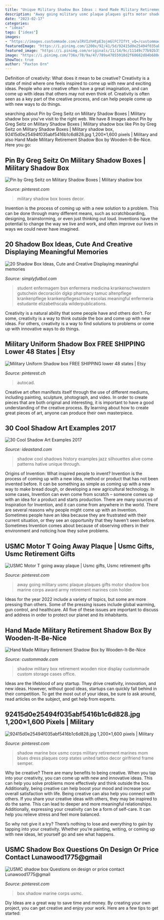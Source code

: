 ```yaml
---
title: "Unique Military Shadow Box Ideas : Hand Made Military Retirement Shadow Box By Wooden-it-be-nice"
description: "Away going military usmc plaque plaques gifts motor shadow box marine corps award army retirement marines coin holder"
date: "2023-02-17"
categories:
- "ideas"
tags: ["ideas"]
images:
- "https://images.custommade.com/alRVIzhHtpE3ojmGlFC7IfYt_vQ=/custommade-photosets/8836/8836.464413.jpg"
featuredImage: "https://i.pinimg.com/1200x/92/41/5d/92415d0e25494f035abf5416b1c6d828.jpg"
featured_image: "https://i.pinimg.com/originals/11/14/9c/11149c77b92b351199d8f5f302738fcd.jpg"
image: "https://i.pinimg.com/736x/78/9a/47/789a47855918d2f60682d84b680da616--shadow-box-gmail.jpg"
ShowToc: true
author: "Paxton Orn"
---
```



Definition of creativity: What does it mean to be creative?
Creativity is a state of mind where one feels inspired to come up with new and exciting ideas. People who are creative often have a great imagination, and can come up with ideas that others may not even think of. Creativity is often seen as a key part of the creative process, and can help people come up with new ways to do things.

	

		
searching about Pin by Greg Seitz on Military Shadow Boxes | Military shadow box you've visit to the right web. We have 8 Images about Pin by Greg Seitz on Military Shadow Boxes | Military shadow box like Pin by Greg Seitz on Military Shadow Boxes | Military shadow box, 92415d0e25494f035abf5416b1c6d828.jpg 1,200×1,600 pixels | Military and also Hand Made Military Retirement Shadow Box by Wooden-It-Be-Nice. Here you go:
		
    
## Pin By Greg Seitz On Military Shadow Boxes | Military Shadow Box

<img loading=lazy src="https://i.pinimg.com/originals/11/14/9c/11149c77b92b351199d8f5f302738fcd.jpg" onerror="this.onerror=null;this.src='https://tse3.mm.bing.net/th?id=OIP.AVvB89aKNhexVALg36_HOgHaMn&amp;pid=15.1';" alt="Pin by Greg Seitz on Military Shadow Boxes | Military shadow box">

_Source: pinterest.com_

>military shadow box boxes decor. 

	

Invention is the process of coming up with a new solution to a problem. This can be done through many different means, such as scratchboarding, designing, brainstorming, or even just thinking out loud. Inventions have the potential to change the way we live and work, and often improve our lives in ways we could never have imagined.

    
## 20 Shadow Box Ideas, Cute And Creative Displaying Meaningful Memories

<img loading=lazy src="http://simplyfutbol.com/wp-content/uploads/2017/11/graduation-shadow-box-ideas.jpg" onerror="this.onerror=null;this.src='https://tse1.mm.bing.net/th?id=OIP.DHDx_12Jh0-Bw6z2WIWlkgHaJ4&amp;pid=15.1';" alt="20 Shadow Box Ideas, Cute and Creative Displaying meaningful memories">

_Source: simplyfutbol.com_

>student enfermagem bsn enfermera medicina krankenschwestern gutschein decoración dgkp pharmacy tamuc altenpflege krankenpflege krankenpflegeschule escolas meaningful enfermeria estudante elizabethscala wilderpublications. 

	

Creativity is a natural ability that some people have and others don't. For some, creativity is a way to think outside the box and come up with new ideas. For others, creativity is a way to find solutions to problems or come up with innovative ways to do things.

    
## Military Uniform Shadow Box FREE SHIPPING Lower 48 States | Etsy

<img loading=lazy src="https://i.pinimg.com/736x/84/29/ac/8429acb9171cfa4106f0491d3058f889.jpg" onerror="this.onerror=null;this.src='https://tse2.mm.bing.net/th?id=OIP.9s7-JoRydo0R7R1NxnupmwHaJ4&amp;pid=15.1';" alt="Military Uniform Shadow box FREE SHIPPING lower 48 states | Etsy">

_Source: pinterest.ch_

>autocad. 

	

Creative art often manifests itself through the use of different mediums, including painting, sculpture, photograph, and video. In order to create pieces that are both original and interesting, it is important to have a good understanding of the creative process. By learning about how to create great pieces of art, anyone can produce their own masterpiece.

    
## 30 Cool Shadow Art Examples 2017

<img loading=lazy src="https://ideastand.com/wp-content/uploads/2015/09/9-history-of-jazz-shadow-art.jpg" onerror="this.onerror=null;this.src='https://tse4.mm.bing.net/th?id=OIP.EfnMh-V5jkc_2_rE79m88wHaES&amp;pid=15.1';" alt="30 Cool Shadow Art Examples 2017">

_Source: ideastand.com_

>shadow cool shadows history examples jazz silhouettes alive come patterns hative unique through. 

	

Origins of Invention: What inspired people to invent?
Invention is the process of coming up with a new idea, method or product that has not been invented before. It can be something as simple as coming up with a new way to make bread dough, or developing a new agricultural technology. In some cases, Invention can even come from scratch – someone comes up with an idea for a product and starts production. There are many sources of Inspiration for Invention, and it can come from anywhere in the world.
There are several reasons why people might come up with an Invention. Sometimes people have an Idea because they are frustrated with their current situation, or they see an opportunity that they haven't seen before. Sometimes Invention comes about because of observing others in their environment and noticing how they solve problems.

    
## USMC Motor T Going Away Plaque | Usmc Gifts, Usmc Retirement Gifts

<img loading=lazy src="https://i.pinimg.com/736x/86/94/b3/8694b30fa972aed5517e3dd3645b277a--going-away-motors.jpg" onerror="this.onerror=null;this.src='https://tse4.mm.bing.net/th?id=OIP.7ZlL4wzB11d29r8vDmzjAgHaJx&amp;pid=15.1';" alt="USMC Motor T going away plaque | Usmc gifts, Usmc retirement gifts">

_Source: pinterest.com_

>away going military usmc plaque plaques gifts motor shadow box marine corps award army retirement marines coin holder. 

	

Ideas for the year 2022 include a variety of topics, but some are more pressing than others. Some of the pressing issues include global warming, gun control, and healthcare. All five of these issues are important to discuss and address in order to protect our planet and its inhabitants.

    
## Hand Made Military Retirement Shadow Box By Wooden-It-Be-Nice

<img loading=lazy src="https://images.custommade.com/alRVIzhHtpE3ojmGlFC7IfYt_vQ=/custommade-photosets/8836/8836.464413.jpg" onerror="this.onerror=null;this.src='https://tse2.mm.bing.net/th?id=OIP.044iGXo8mIIS8AYUPSQI-gHaFj&amp;pid=15.1';" alt="Hand Made Military Retirement Shadow Box by Wooden-It-Be-Nice">

_Source: custommade.com_

>shadow military box retirement wooden nice display custommade custom storage cases office. 

	

Ideas are the lifeblood of any startup. They drive creativity, innovation, and new ideas. However, without good ideas, startups can quickly fall behind in their competition. To get the most out of your ideas, be sure to ask around, read articles on the subject, and get help from experts.

    
## 92415d0e25494f035abf5416b1c6d828.jpg 1,200×1,600 Pixels | Military

<img loading=lazy src="https://i.pinimg.com/1200x/92/41/5d/92415d0e25494f035abf5416b1c6d828.jpg" onerror="this.onerror=null;this.src='https://tse1.mm.bing.net/th?id=OIP.rAOELALbgwwN0F9_g0WU6QHaJ4&amp;pid=15.1';" alt="92415d0e25494f035abf5416b1c6d828.jpg 1,200×1,600 pixels | Military">

_Source: pinterest.com_

>shadow marine box usmc corps military retirement marines mom blues dress plaques corp states united tattoo decor girlfriend frame semper. 

	

Why be creative?
There are many benefits to being creative. When you tap into your creativity, you can come up with new and innovative ideas. This can help you solve problems more effectively and think outside the box. Additionally, being creative can help boost your mood and increase your overall satisfaction with life.
Being creative can also help you connect with others. If you share your creative ideas with others, they may be inspired to do the same. This can lead to deeper and more meaningful relationships. Additionally, expressing your creativity can be a form of self-care. It can help you relieve stress and feel more balanced.

So why not give it a try? There’s nothing to lose and everything to gain by tapping into your creativity. Whether you’re painting, writing, or coming up with new ideas, let yourself go and see what happens.

    
## USMC Shadow Box Questions On Design Or Price Contact Lunawood1775@gmail

<img loading=lazy src="https://i.pinimg.com/736x/78/9a/47/789a47855918d2f60682d84b680da616--shadow-box-gmail.jpg" onerror="this.onerror=null;this.src='https://tse4.mm.bing.net/th?id=OIP.keQuwRec2BTKTfea2quYAgHaMG&amp;pid=15.1';" alt="USMC shadow box Questions on design or price contact Lunawood1775@gmail">

_Source: pinterest.com_

>box shadow marine corps usmc. 

	

Diy Ideas are a great way to save time and money. By creating your own project, you can get creative and enjoy your work. Here are a few tips to get started: 

